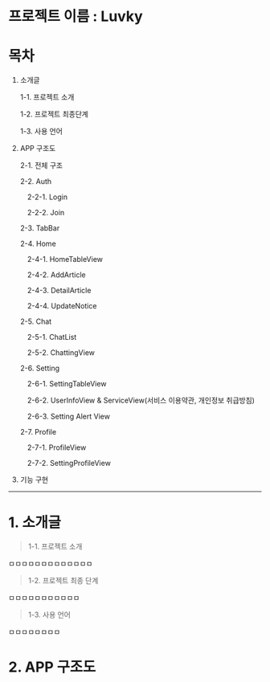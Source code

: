 # 프로젝트 이름 : Luvky

# 목차
1. 소개글

    1-1. 프로젝트 소개
   
    1-2. 프로젝트 최종단계
   
    1-3. 사용 언어

2. APP 구조도

    2-1. 전체 구조
   
    2-2. Auth
   
    &emsp;2-2-1. Login
   
    &emsp;2-2-2. Join
   
    2-3. TabBar

    2-4. Home
   
    &emsp;2-4-1. HomeTableView
   
    &emsp;2-4-2. AddArticle
   
    &emsp;2-4-3. DetailArticle
   
    &emsp;2-4-4. UpdateNotice

    2-5. Chat
   
    &emsp;2-5-1. ChatList
   
    &emsp;2-5-2. ChattingView

    2-6. Setting

    &emsp;2-6-1. SettingTableView

    &emsp;2-6-2. UserInfoView & ServiceView(서비스 이용약관, 개인정보 취급방침)
   
    &emsp;2-6-3. Setting Alert View

    2-7. Profile
   
    &emsp;2-7-1. ProfileView
   
    &emsp;2-7-2. SettingProfileView


3. 기능 구현




---


# 1. 소개글

> 1-1. 프로젝트 소개

ㅁㅁㅁㅁㅁㅁㅁㅁㅁㅁㅁㅁㅁ

> 1-2. 프로젝트 최종 단계

ㅁㅁㅁㅁㅁㅁㅁㅁㅁㅁㅁ

> 1-3. 사용 언어    

ㅁㅁㅁㅁㅁㅁㅁㅁ


# 2. APP 구조도




   




